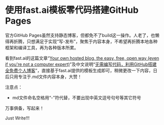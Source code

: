 # 使用fast.ai模板零代码搭建GitHub Pages

官方GitHub Pages虽然支持静态博客，但都免不了build这一操作。人老了，也懒得再折腾，只想满足于实现“写-发布”，聚焦于内容本身，不希望再折腾本地各种框架和编译工具，再为各种版本所累。

看到fast.ai的这篇文章“[Your own hosted blog, the easy, free, open way (even if you're not a computer expert)](https://www.fast.ai/2020/01/16/fast_template/)”及中文说明“[无需编写代码，利用GitHub搭建全免费个人博客](https://www.leiphone.com/news/202001/vUa8xUOdghgXQJWQ.html)”，直接基于fast.ai提供的模板生成即可，稍微更改一下内容，日后只用专注于.md文件内容本身，大赞！

注意点：
- md文件命名空格用“-”符代替，不要出现中英文逗号句号等其它符号

万事俱备，写起来！

Just Write!!!
